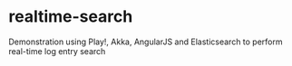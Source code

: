 realtime-search
===============

Demonstration using Play!, Akka, AngularJS and Elasticsearch to perform real-time log entry search
